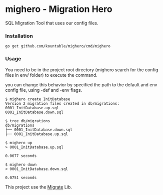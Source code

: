 # mighero - Migration Hero
SQL Migration Tool that uses our config files.

### Installation

``` go get github.com/kountable/mighero/cmd/mighero ```

### Usage

You need to be in the project root directory (mighero search for the config files in env/ folder) to execute the command.

you can change this behavior by specified the path to the default and env config file, using -def and -env flags.


```shell
$ mighero create InitDatabase
Version 2 migration files created in db/migrations:
0001_InitDatabase.up.sql
0001_InitDatabase.down.sql

$ tree db/migrations
db/migrations
├── 0001_InitDatabase.down.sql
├── 0001_InitDatabase.up.sql

$ mighero up                
> 0001_InitDatabase.up.sql

0.0677 seconds

$ mighero down
< 0001_InitDatabase.down.sql

0.0751 seconds

```


This project use the [Migrate](github.com/mattes/migrate) Lib.
